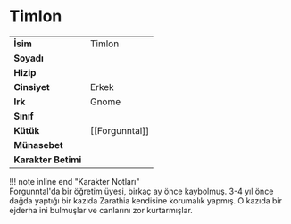 # Timlon   
|  |  |  
|---|---|  
| **İsim** | Timlon |  
| **Soyadı** |  |  
| **Hizip** |  |  
| **Cinsiyet** | Erkek |  
| **Irk** | Gnome |  
| **Sınıf** |  |  
| **Kütük** | [[Forgunntal]] |  
| **Münasebet** |  |  
| **Karakter Betimi** |  |  
  
  
!!! note inline end "Karakter Notları"  
	Forgunntal'da bir öğretim üyesi, birkaç ay önce kaybolmuş. 3-4 yıl önce dağda yaptığı bir kazıda Zarathia kendisine korumalık yapmış. O kazıda bir ejderha ini bulmuşlar ve canlarını zor kurtarmışlar.  
  
  
